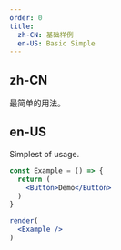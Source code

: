 ```yaml
---
order: 0
title:
  zh-CN: 基础样例
  en-US: Basic Simple
---
```


## zh-CN

最简单的用法。

## en-US

Simplest of usage.

```jsx
const Example = () => {  
  return (
    <Button>Demo</Button>
  )
}

render(
  <Example />
)
```
